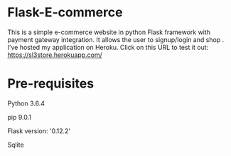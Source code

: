 # Flask-E-commerce
This is a simple e-commerce website in python Flask framework with payment gateway integration. It allows the user to signup/login and shop . I've hosted my application on Heroku. Click on this URL to test it out: https://sl3store.herokuapp.com/

# Pre-requisites
Python 3.6.4

pip 9.0.1

Flask version: '0.12.2'

Sqlite

